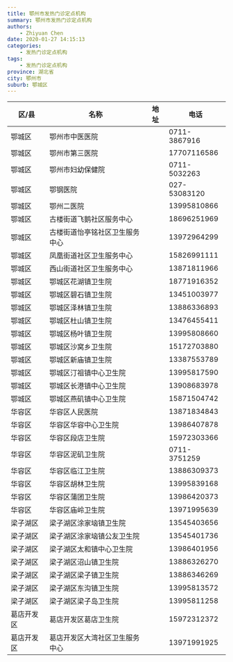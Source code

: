 ```yaml
---
title: 鄂州市发热门诊定点机构
summary: 鄂州市发热门诊定点机构
authors: 
    - Zhiyuan Chen
date: 2020-01-27 14:15:13
categories: 
    - 发热门诊定点机构
tags: 
    - 发热门诊定点机构
province: 湖北省
city: 鄂州市
suburb: 鄂城区
---
```


|  区/县  |  名称  |  地址  |  电话  |
|------|-------|------|------|
|  鄂城区  |  鄂州市中医医院  |    |  0711-3867916  
|  鄂城区  |  鄂州市第三医院  |    |  17707116586  
|  鄂城区  |  鄂州市妇幼保健院  |    |  0711-5032263  
|  鄂城区  |  鄂钢医院  |    |  027-53083120  
|  鄂城区  |  鄂州二医院  |    |  13995810866  
|  鄂城区  |  古楼街道飞鹅社区服务中心  |    |  18696251969  
|  鄂城区  |  古楼街道怡亭铭社区卫生服务中心  |    |  13972964299  
|  鄂城区  |  凤凰街道社区卫生服务中心  |    |  15826991111  
|  鄂城区  |  西山街道社区卫生服务中心  |    |  13871811966  
|  鄂城区  |  鄂城区花湖镇卫生院  |    |  18771916352  
|  鄂城区  |  鄂城区碧石镇卫生院  |    |  13451003977  
|  鄂城区  |  鄂城区泽林镇卫生院  |    |  13886336893  
|  鄂城区  |  鄂城区杜山镇卫生院  |    |  13476455411  
|  鄂城区  |  鄂城区杨叶镇卫生院  |    |  13995808660  
|  鄂城区  |  鄂城区沙窝乡卫生院  |    |  15172703880  
|  鄂城区  |  鄂城区新庙镇卫生院  |    |  13387553789  
|  鄂城区  |  鄂城区汀祖镇中心卫生院  |    |  13995817590  
|  鄂城区  |  鄂城区长港镇中心卫生院  |    |  13908683978  
|  鄂城区  |  鄂城区燕矶镇中心卫生院  |    |  15871504742  
|  华容区  |  华容区人民医院  |    |  13871834843  
|  华容区  |  华容区华容中心卫生院  |    |  13986407878  
|  华容区  |  华容区段店卫生院  |    |  15972303366  
|  华容区  |  华容区泥矶卫生院  |    |  0711-3751259  
|  华容区  |  华容区临江卫生院  |    |  13886309373  
|  华容区  |  华容区胡林卫生院  |    |  13995839168  
|  华容区  |  华容区蒲团卫生院  |    |  13986420373  
|  华容区  |  华容区庙岭卫生院  |    |  13971995639  
|  梁子湖区  |  梁子湖区涂家垴镇卫生院  |    |  13545403656  
|  梁子湖区  |  梁子湖区涂家垴镇公友卫生院  |    |  13545401736  
|  梁子湖区  |  梁子湖区太和镇中心卫生院  |    |  13986401956  
|  梁子湖区  |  梁子湖区沼山镇卫生院  |    |  13886326270  
|  梁子湖区  |  梁子湖区梁子镇卫生院  |    |  13886346269  
|  梁子湖区  |  梁子湖区东沟镇卫生院  |    |  13995813572  
|  梁子湖区  |  梁子湖区梁子岛卫生院  |    |  13995811258  
|  葛店开发区  |  葛店开发区葛店卫生院  |    |  15972312372  
|  葛店开发区  |  葛店开发区大湾社区卫生服务中心  |    |  13971991925  

